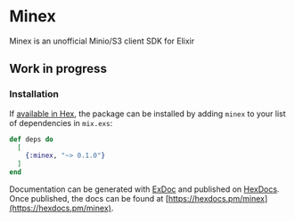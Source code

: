 # Minex

Minex is an unofficial Minio/S3 client SDK for Elixir


## Work in progress

### Installation

If [available in Hex](https://hex.pm/docs/publish), the package can be installed
by adding `minex` to your list of dependencies in `mix.exs`:

```elixir
def deps do
  [
    {:minex, "~> 0.1.0"}
  ]
end
```

Documentation can be generated with [ExDoc](https://github.com/elixir-lang/ex_doc)
and published on [HexDocs](https://hexdocs.pm). Once published, the docs can
be found at [https://hexdocs.pm/minex](https://hexdocs.pm/minex).


